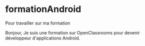# formationAndroid
Pour travailler sur ma formation

Bonjour,
Je suis une formation sur OpenClassrooms pour devenir développeur d'applications Android.
